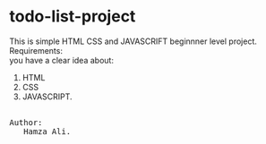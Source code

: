 # todo-list-project
This is simple HTML CSS and JAVASCRIFT beginnner level project. <br>
Requirements:
<br>
you have a clear idea about:
<br>
1. HTML
2. CSS
3. JAVASCRIPT.
   <br>
<pre>  
Author:
   Hamza Ali. 
</pre>
